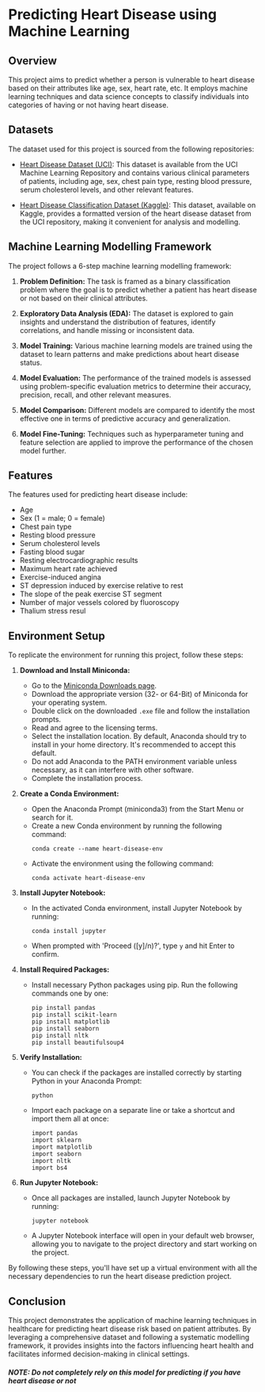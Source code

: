 # Predicting Heart Disease using Machine Learning

## Overview

This project aims to predict whether a person is vulnerable to heart disease based on their attributes like age, sex, heart rate, etc. It employs machine learning techniques and data science concepts to classify individuals into categories of having or not having heart disease.

## Datasets

The dataset used for this project is sourced from the following repositories:

- [Heart Disease Dataset (UCI)](https://archive.ics.uci.edu/ml/datasets/Heart+Disease): This dataset is available from the UCI Machine Learning Repository and contains various clinical parameters of patients, including age, sex, chest pain type, resting blood pressure, serum cholesterol levels, and other relevant features.

- [Heart Disease Classification Dataset (Kaggle)](https://www.kaggle.com/datasets/sumaiyatasmeem/heart-disease-classification-dataset): This dataset, available on Kaggle, provides a formatted version of the heart disease dataset from the UCI repository, making it convenient for analysis and modelling.

## Machine Learning Modelling Framework

The project follows a 6-step machine learning modelling framework:

1. **Problem Definition:** The task is framed as a binary classification problem where the goal is to predict whether a patient has heart disease or not based on their clinical attributes.

2. **Exploratory Data Analysis (EDA):** The dataset is explored to gain insights and understand the distribution of features, identify correlations, and handle missing or inconsistent data.

3. **Model Training:** Various machine learning models are trained using the dataset to learn patterns and make predictions about heart disease status.

4. **Model Evaluation:** The performance of the trained models is assessed using problem-specific evaluation metrics to determine their accuracy, precision, recall, and other relevant measures.

5. **Model Comparison:** Different models are compared to identify the most effective one in terms of predictive accuracy and generalization.

6. **Model Fine-Tuning:** Techniques such as hyperparameter tuning and feature selection are applied to improve the performance of the chosen model further.

## Features

The features used for predicting heart disease include:

- Age
- Sex (1 = male; 0 = female)
- Chest pain type
- Resting blood pressure
- Serum cholesterol levels
- Fasting blood sugar
- Resting electrocardiographic results
- Maximum heart rate achieved
- Exercise-induced angina
- ST depression induced by exercise relative to rest
- The slope of the peak exercise ST segment
- Number of major vessels colored by fluoroscopy
- Thalium stress resul

## Environment Setup

To replicate the environment for running this project, follow these steps:

1. **Download and Install Miniconda:**
   - Go to the [Miniconda Downloads page](https://docs.anaconda.com/free/miniconda/index.html).
   - Download the appropriate version (32- or 64-Bit) of Miniconda for your operating system.
   - Double click on the downloaded `.exe` file and follow the installation prompts.
   - Read and agree to the licensing terms.
   - Select the installation location. By default, Anaconda should try to install in your home directory. It's recommended to accept this default.
   - Do not add Anaconda to the PATH environment variable unless necessary, as it can interfere with other software.
   - Complete the installation process.

2. **Create a Conda Environment:**
   - Open the Anaconda Prompt (miniconda3) from the Start Menu or search for it.
   - Create a new Conda environment by running the following command:
     ```
     conda create --name heart-disease-env
     ```
   - Activate the environment using the following command:
     ```
     conda activate heart-disease-env
     ```

3. **Install Jupyter Notebook:**
   - In the activated Conda environment, install Jupyter Notebook by running:
     ```
     conda install jupyter
     ```
   - When prompted with 'Proceed ([y]/n)?', type `y` and hit Enter to confirm.

4. **Install Required Packages:**
   - Install necessary Python packages using pip. Run the following commands one by one:
     ```
     pip install pandas
     pip install scikit-learn
     pip install matplotlib
     pip install seaborn
     pip install nltk
     pip install beautifulsoup4
     ```

5. **Verify Installation:**
   - You can check if the packages are installed correctly by starting Python in your Anaconda Prompt:
     ```
     python
     ```
   - Import each package on a separate line or take a shortcut and import them all at once:
     ```
     import pandas
     import sklearn
     import matplotlib
     import seaborn
     import nltk
     import bs4
     ```

6. **Run Jupyter Notebook:**
   - Once all packages are installed, launch Jupyter Notebook by running:
     ```
     jupyter notebook
     ```
   - A Jupyter Notebook interface will open in your default web browser, allowing you to navigate to the project directory and start working on the project.

By following these steps, you'll have set up a virtual environment with all the necessary dependencies to run the heart disease prediction project.

## Conclusion

This project demonstrates the application of machine learning techniques in healthcare for predicting heart disease risk based on patient attributes. By leveraging a comprehensive dataset and following a systematic modelling framework, it provides insights into the factors influencing heart health and facilitates informed decision-making in clinical settings.


##### NOTE: Do not completely rely on this model for predicting if you have heart disease or not 